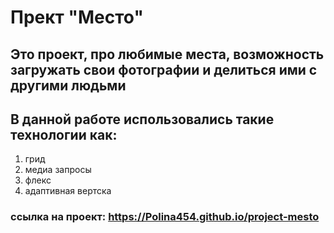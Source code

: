 # Прект "Место"

## Это проект, про любимые места, возможность загружать свои фотографии и делиться ими с другими людьми

## В данной работе использовались такие технологии как:
1. грид
2. медиа запросы
3. флекс
4. адаптивная вертска

### ссылка на проект: https://Polina454.github.io/project-mesto


